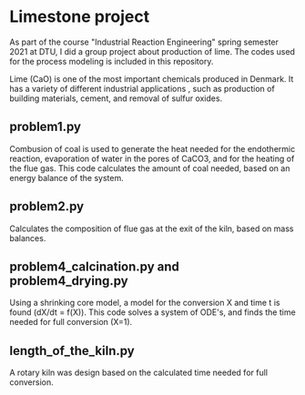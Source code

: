 # Limestone project

As part of the course "Industrial Reaction Engineering" spring semester 2021 at DTU, I did a group project about production of lime. The codes used for the process modeling is included in this repository.

Lime (CaO) is one of the most important chemicals produced in Denmark. It has a variety of different industrial applications , such as production of building materials, cement, and removal of sulfur oxides.

## problem1.py
Combusion of coal is used to generate the heat needed for the endothermic reaction, evaporation of water in the pores of CaCO3, and for the heating of the flue gas. This code calculates the amount of coal needed, based on an energy balance of the system.

## problem2.py
Calculates the composition of flue gas at the exit of the kiln, based on mass balances.

## problem4_calcination.py and problem4_drying.py
Using a shrinking core model, a model for the conversion X and time t is found (dX/dt = f(X)). This code solves a system of ODE's, and finds the time needed for full conversion (X=1).

## length_of_the_kiln.py
A rotary kiln was design based on the calculated time needed for full conversion.


